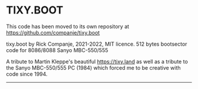 # TIXY.BOOT


This code has been moved to its own repository at https://github.com/companje/tixy.boot


tixy.boot by Rick Companje, 2021-2022, MIT licence.
512 bytes bootsector code for 8086/8088 Sanyo MBC-550/555

A tribute to Martin Kleppe's beautiful https://tixy.land as well as a tribute to the Sanyo MBC-550/555 PC (1984) which forced me to be creative with code since 1994.

--- 



